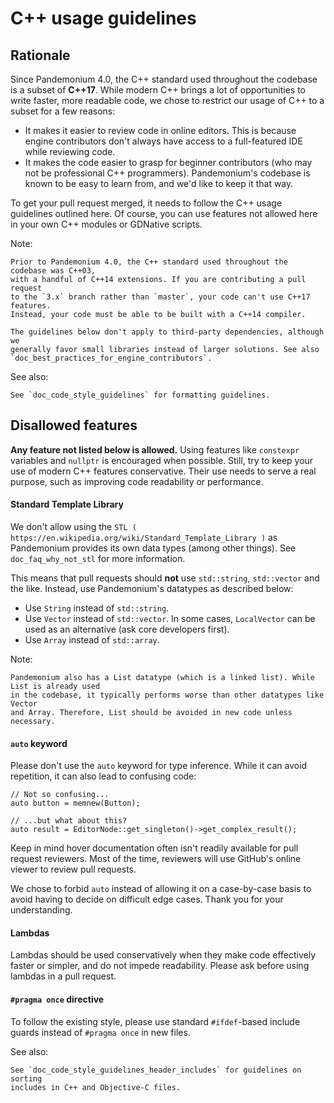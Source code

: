 
# C++ usage guidelines

## Rationale

Since Pandemonium 4.0, the C++ standard used throughout the codebase is a subset of
**C++17**. While modern C++ brings a lot of opportunities to write faster, more
readable code, we chose to restrict our usage of C++ to a subset for a few
reasons:

- It makes it easier to review code in online editors. This is because engine
  contributors don't always have access to a full-featured IDE while reviewing
  code.
- It makes the code easier to grasp for beginner contributors (who may not be
  professional C++ programmers). Pandemonium's codebase is known to be easy to learn
  from, and we'd like to keep it that way.

To get your pull request merged, it needs to follow the C++ usage guidelines
outlined here. Of course, you can use features not allowed here in your own C++
modules or GDNative scripts.

Note:


    Prior to Pandemonium 4.0, the C++ standard used throughout the codebase was C++03,
    with a handful of C++14 extensions. If you are contributing a pull request
    to the `3.x` branch rather than `master`, your code can't use C++17 features.
    Instead, your code must be able to be built with a C++14 compiler.

    The guidelines below don't apply to third-party dependencies, although we
    generally favor small libraries instead of larger solutions. See also
    `doc_best_practices_for_engine_contributors`.

See also:


    See `doc_code_style_guidelines` for formatting guidelines.

## Disallowed features

**Any feature not listed below is allowed.** Using features like `constexpr`
variables and `nullptr` is encouraged when possible. Still, try to keep your
use of modern C++ features conservative. Their use needs to serve a real
purpose, such as improving code readability or performance.

#### Standard Template Library

We don't allow using the `STL ( https://en.wikipedia.org/wiki/Standard_Template_Library )`
as Pandemonium provides its own data types (among other things).
See `doc_faq_why_not_stl` for more information.

This means that pull requests should **not** use `std::string`,
`std::vector` and the like. Instead, use Pandemonium's datatypes as described below:

- Use `String` instead of `std::string`.
- Use `Vector` instead of `std::vector`. In some cases, `LocalVector`
  can be used as an alternative (ask core developers first).
- Use `Array` instead of `std::array`.

Note:

    Pandemonium also has a List datatype (which is a linked list). While List is already used
    in the codebase, it typically performs worse than other datatypes like Vector
    and Array. Therefore, List should be avoided in new code unless necessary.

#### `auto` keyword

Please don't use the `auto` keyword for type inference. While it can avoid
repetition, it can also lead to confusing code:

```
// Not so confusing...
auto button = memnew(Button);

// ...but what about this?
auto result = EditorNode::get_singleton()->get_complex_result();
```

Keep in mind hover documentation often isn't readily available for pull request
reviewers. Most of the time, reviewers will use GitHub's online viewer to review
pull requests.

We chose to forbid `auto` instead of allowing it on a case-by-case basis to
avoid having to decide on difficult edge cases. Thank you for your understanding.

#### Lambdas

Lambdas should be used conservatively when they make code effectively faster or
simpler, and do not impede readability. Please ask before using lambdas in a
pull request.

#### `#pragma once` directive

To follow the existing style, please use standard `#ifdef`-based include
guards instead of `#pragma once` in new files.

See also:

    See `doc_code_style_guidelines_header_includes` for guidelines on sorting
    includes in C++ and Objective-C files.
